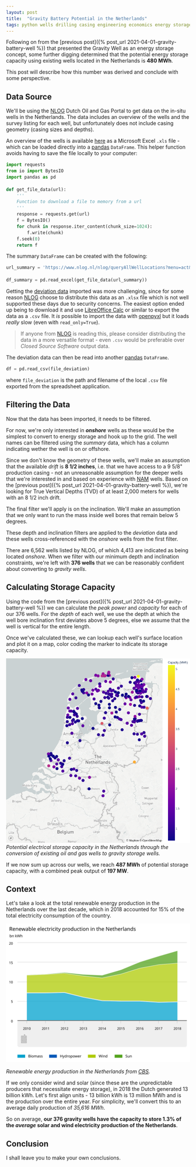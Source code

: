 ```yaml
---
layout: post
title:  "Gravity Battery Potential in the Netherlands"
tags: python wells drilling casing engineering economics energy storage battery renewable solar wind LCOS levelized cost
---
```

Following on from the [previous post]({% post_url 2021-04-01-gravity-battery-well %}) that presented the Gravity Well as an energy storage concept, some further digging determined that the potential energy storage capacity using existing wells located in the Netherlands is **480 MWh**.

This post will describe how this number was derived and conclude with some perspective.

## Data Source
We'll be using the [NLOG] Dutch Oil and Gas Portal to get data on the in-situ wells in the Netherlands. The data includes an overview of the wells and the survey listing for each well, but unfortunately does not include casing geometry (casing sizes and depths).

An overview of the wells is available [here](https://www.nlog.nl/nlog/queryAllWellLocations?menu=act&ACT_DOWNLOAD_RESULT=true&all=true) as a Microsoft Excel `.xls` file - which can be loaded directly into a [pandas] `DataFrame`. This helper function avoids having to save the file locally to your computer:

```python
import requests
from io import BytesIO
import pandas as pd

def get_file_data(url):
    '''
    Function to download a file to memory from a url
    '''
    response = requests.get(url)
    f = BytesIO()
    for chunk in response.iter_content(chunk_size=1024):
        f.write(chunk)
    f.seek(0)
    return f
```
The summary `DataFrame` can be created with the following:

```python
url_summary = 'https://www.nlog.nl/nlog/queryAllWellLocations?menu=act&ACT_DOWNLOAD_RESULT=true&all=true'

df_summary = pd.read_excel(get_file_data(url_summary))
```
Getting the [deviation data](https://www.nlog.nl/sites/default/files/thematische_data/nlog_dirstelsel.xlsx) imported was more challenging, since for some reason [NLOG] choose to distribute this data as an `.xlsx` file which is not well supported these days due to security concerns. The easiest option ended up being to download it and use [LibreOffice Calc](https://www.libreoffice.org/discover/calc/) or similar to export the data as a `.csv` file. It *is* possible to import the data with [openpyxl] but it loads *really* slow (even with `read_only=True`).

>If anyone from [NLOG] is reading this, please consider distributing the data in a more versatile format - even `.csv` would be preferable over *Closed Source Software* output data.

The deviation data can then be read into another [pandas] `DataFrame`.

```python
df = pd.read_csv(file_deviation)
```
where `file_deviation` is the path and filename of the local `.csv` file exported from the spreadsheet application.

## Filtering the Data
Now that the data has been imported, it needs to be filtered.

For now, we're only interested in ***onshore*** wells as these would be the simplest to convert to energy storage and hook up to the grid. The well names can be filtered using the *summary* data, which has a column indicating wether the well is on or offshore.

Since we don't know the geometry of these wells, we'll make an assumption that the available *drift* is **8 1/2 inches**, i.e. that we have access to a 9 5/8" production casing - not an unreasonable assumption for the deeper wells that we're interested in and based on experience with [NAM] wells. Based on the [previous post]({% post_url 2021-04-01-gravity-battery-well %}), we're looking for True Vertical Depths (TVD) of at least 2,000 meters for wells with an 8 1/2 inch drift.

The final filter we'll apply is on the inclination. We'll make an assumption that we only want to run the mass inside well bores that remain below 5 degrees.

These depth and inclination filters are applied to the *deviation* data and these wells cross-referenced with the *onshore* wells from the first filter.

There are 6,562 wells listed by NLOG, of which 4,413 are indicated as being located *onshore*. When we filter with our minimum depth and inclination constraints, we're left with **376 wells** that we can be reasonably confident about converting to *gravity wells*.

## Calculating Storage Capacity
Using the code from the [previous post]({% post_url 2021-04-01-gravity-battery-well %}) we can calculate the *peak power* and *capacity* for each of our 376 wells. For the *depth* of each well, we use the depth at which the well bore inclination first deviates above 5 degrees, else we assume that the well is vertical for the entire length.

Once we've calculated these, we can lookup each well's surface location and plot it on a map, color coding the marker to indicate its storage capacity.

![figure](/assets/figures/2021-04-08-dutch-gravity-well-capacity.png)
*Potential electrical storage capacity in the Netherlands through the conversion of existing oil and gas wells to gravity storage wells.*

If we now sum up across our wells, we reach **487 MWh** of potential storage capacity, with a combined peak output of **197 MW**.

## Context
Let's take a look at the total renewable energy production in the Netherlands over the last decade, which in 2018 accounted for 15% of the total electricity consumption of the country.

![figure](/assets/figures/2021-04-08-dutch-renewable-electricity-production.svg)

*Renewable energy production in the Netherlands from [CBS](https://longreads.cbs.nl/european-scale-2019/renewable-energy/#:~:text=In%202018%2C%20the%20Netherlands%20produced,share%20in%20green%20electricity%20production.).*

If we only consider wind and solar (since these are the unpredictable producers that necessitate energy storage), in 2018 the Dutch generated 13 billion kWh. Let's first align units - 13 billion kWh is 13 million MWh and is the production over the entire year. For simplicity, we'll convert this to an average daily production of *35,616 MWh*.

So on average, **our 376 gravity wells have the capacity to store 1.3% of the *average* solar and wind electricity production of the Netherlands**.

## Conclusion
I shall leave you to make your own conclusions.

[NLOG]: https://www.nlog.nl/
[pandas]: https://pandas.pydata.org/
[openpyxl]: https://pypi.org/project/openpyxl/
[NAM]: https://www.nam.nl/